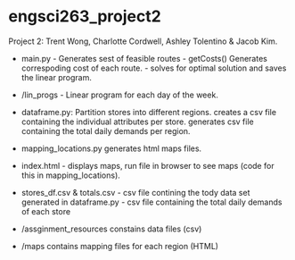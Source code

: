 # engsci263_project2

Project 2: Trent Wong, Charlotte Cordwell, Ashley Tolentino  & Jacob Kim.
- main.py
            - Generates sest of feasible routes
            - getCosts() Generates correspoding cost of each route.
            - solves for optimal solution and saves the linear program.

- /lin_progs
            - Linear program for each day of the week.
- dataframe.py:
             Partition stores into different regions.
             creates a csv file containing the individual attributes per store.
             generates csv file containing the total daily demands per region.
- mapping_locations.py
            generates html maps files.
- index.html 
            - displays maps, run file in browser to see maps (code for this in mapping_locations).
- stores_df.csv & totals.csv
            - csv file contining the tody data set generated in dataframe.py
            - csv file containing the total daily demands of each store
- /assginment_resources
            constains data files (csv)
- /maps
            contains mapping files for each region (HTML)



